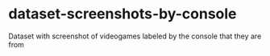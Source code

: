 # dataset-screenshots-by-console
Dataset with screenshot of videogames labeled by the console that they are from
